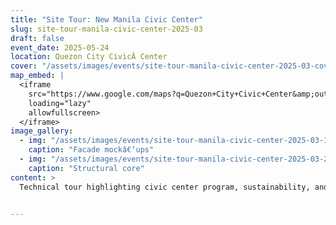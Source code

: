 ```yaml
---
title: "Site Tour: New Manila Civic Center"
slug: site-tour-manila-civic-center-2025-03
draft: false
event_date: 2025-05-24
location: Quezon City CivicÂ Center
cover: "/assets/images/events/site-tour-manila-civic-center-2025-03-cover.jpg"
map_embed: |
  <iframe
    src="https://www.google.com/maps?q=Quezon+City+Civic+Center&amp;output=embed"
    loading="lazy"
    allowfullscreen>
  </iframe>
image_gallery:
  - img: "/assets/images/events/site-tour-manila-civic-center-2025-03-1.jpg"
    caption: "Facade mockâ€‘ups"
  - img: "/assets/images/events/site-tour-manila-civic-center-2025-03-2.jpg"
    caption: "Structural core"
content: >
  Technical tour highlighting civic center program, sustainability, and phasing.


---
```

